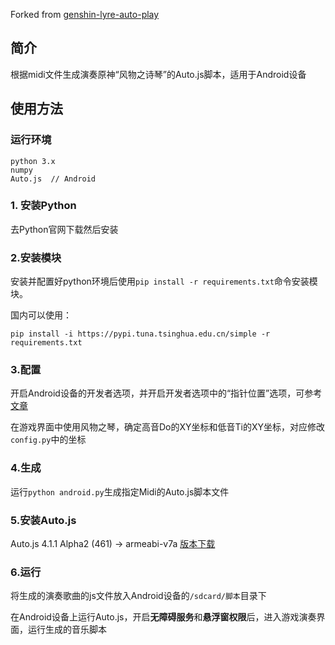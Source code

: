 Forked from [genshin-lyre-auto-play](https://github.com/Misaka17032/genshin-lyre-auto-play)

## 简介

根据midi文件生成演奏原神“风物之诗琴”的Auto.js脚本，适用于Android设备

## 使用方法


### 运行环境

```
python 3.x
numpy
Auto.js  // Android
```

### 1. 安装Python

去Python官网下载然后安装

### 2.安装模块

安装并配置好python环境后使用`pip install -r requirements.txt`命令安装模块。

国内可以使用：

```
pip install -i https://pypi.tuna.tsinghua.edu.cn/simple -r requirements.txt
```

### 3.配置

开启Android设备的开发者选项，并开启开发者选项中的“指针位置”选项，可参考[文章](https://www.jianshu.com/p/5e58de76b581)

在游戏界面中使用风物之琴，确定高音Do的XY坐标和低音Ti的XY坐标，对应修改`config.py`中的坐标

### 4.生成

运行`python android.py`生成指定Midi的Auto.js脚本文件

### 5.安装Auto.js

Auto.js 4.1.1 Alpha2 (461) -> armeabi-v7a [版本下载](https://github.com/Ericwyn/Auto.js/releases/tag/V4.1.1.Alpha2)

### 6.运行

将生成的演奏歌曲的js文件放入Android设备的`/sdcard/脚本`目录下

在Android设备上运行Auto.js，开启**无障碍服务**和**悬浮窗权限**后，进入游戏演奏界面，运行生成的音乐脚本